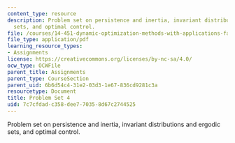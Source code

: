 ```yaml
---
content_type: resource
description: Problem set on persistence and inertia, invariant distributions and ergodic
  sets, and optimal control.
file: /courses/14-451-dynamic-optimization-methods-with-applications-fall-2009/7c7cfdadc358dee770358d67c2744525_MIT14_451F09_pset4.pdf
file_type: application/pdf
learning_resource_types:
- Assignments
license: https://creativecommons.org/licenses/by-nc-sa/4.0/
ocw_type: OCWFile
parent_title: Assignments
parent_type: CourseSection
parent_uid: 6b6d54c4-31e2-03d3-1e67-836cd9281c3a
resourcetype: Document
title: Problem Set 4
uid: 7c7cfdad-c358-dee7-7035-8d67c2744525
---
```

Problem set on persistence and inertia, invariant distributions and ergodic sets, and optimal control.